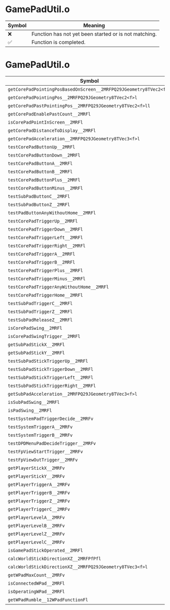 # GamePadUtil.o
| Symbol | Meaning 
| ------------- | ------------- 
| :x: | Function has not yet been started or is not matching. 
| :white_check_mark: | Function is completed. 


# GamePadUtil.o
| Symbol | Decompiled? |
| ------------- | ------------- |
| `getCorePadPointingPosBasedOnScreen__2MRFPQ29JGeometry8TVec2<f>l` | :x: |
| `getCorePadPointingPos__2MRFPQ29JGeometry8TVec2<f>l` | :x: |
| `getCorePadPastPointingPos__2MRFPQ29JGeometry8TVec2<f>ll` | :x: |
| `getCorePadEnablePastCount__2MRFl` | :x: |
| `isCorePadPointInScreen__2MRFl` | :x: |
| `getCorePadDistanceToDisplay__2MRFl` | :x: |
| `getCorePadAcceleration__2MRFPQ29JGeometry8TVec3<f>l` | :x: |
| `testCorePadButtonUp__2MRFl` | :x: |
| `testCorePadButtonDown__2MRFl` | :x: |
| `testCorePadButtonA__2MRFl` | :x: |
| `testCorePadButtonB__2MRFl` | :x: |
| `testCorePadButtonPlus__2MRFl` | :x: |
| `testCorePadButtonMinus__2MRFl` | :x: |
| `testSubPadButtonC__2MRFl` | :x: |
| `testSubPadButtonZ__2MRFl` | :x: |
| `testPadButtonAnyWithoutHome__2MRFl` | :x: |
| `testCorePadTriggerUp__2MRFl` | :x: |
| `testCorePadTriggerDown__2MRFl` | :x: |
| `testCorePadTriggerLeft__2MRFl` | :x: |
| `testCorePadTriggerRight__2MRFl` | :x: |
| `testCorePadTriggerA__2MRFl` | :x: |
| `testCorePadTriggerB__2MRFl` | :x: |
| `testCorePadTriggerPlus__2MRFl` | :x: |
| `testCorePadTriggerMinus__2MRFl` | :x: |
| `testCorePadTriggerAnyWithoutHome__2MRFl` | :x: |
| `testCorePadTriggerHome__2MRFl` | :x: |
| `testSubPadTriggerC__2MRFl` | :x: |
| `testSubPadTriggerZ__2MRFl` | :x: |
| `testSubPadReleaseZ__2MRFl` | :x: |
| `isCorePadSwing__2MRFl` | :x: |
| `isCorePadSwingTrigger__2MRFl` | :x: |
| `getSubPadStickX__2MRFl` | :x: |
| `getSubPadStickY__2MRFl` | :x: |
| `testSubPadStickTriggerUp__2MRFl` | :x: |
| `testSubPadStickTriggerDown__2MRFl` | :x: |
| `testSubPadStickTriggerLeft__2MRFl` | :x: |
| `testSubPadStickTriggerRight__2MRFl` | :x: |
| `getSubPadAcceleration__2MRFPQ29JGeometry8TVec3<f>l` | :x: |
| `isSubPadSwing__2MRFl` | :x: |
| `isPadSwing__2MRFl` | :x: |
| `testSystemPadTriggerDecide__2MRFv` | :x: |
| `testSystemTriggerA__2MRFv` | :x: |
| `testSystemTriggerB__2MRFv` | :x: |
| `testDPDMenuPadDecideTrigger__2MRFv` | :x: |
| `testFpViewStartTrigger__2MRFv` | :x: |
| `testFpViewOutTrigger__2MRFv` | :x: |
| `getPlayerStickX__2MRFv` | :x: |
| `getPlayerStickY__2MRFv` | :x: |
| `getPlayerTriggerA__2MRFv` | :x: |
| `getPlayerTriggerB__2MRFv` | :x: |
| `getPlayerTriggerZ__2MRFv` | :x: |
| `getPlayerTriggerC__2MRFv` | :x: |
| `getPlayerLevelA__2MRFv` | :x: |
| `getPlayerLevelB__2MRFv` | :x: |
| `getPlayerLevelZ__2MRFv` | :x: |
| `getPlayerLevelC__2MRFv` | :x: |
| `isGamePadStickOperated__2MRFl` | :x: |
| `calcWorldStickDirectionXZ__2MRFPfPfl` | :x: |
| `calcWorldStickDirectionXZ__2MRFPQ29JGeometry8TVec3<f>l` | :x: |
| `getWPadMaxCount__2MRFv` | :x: |
| `isConnectedWPad__2MRFl` | :x: |
| `isOperatingWPad__2MRFl` | :x: |
| `getWPadRumble__12WPadFunctionFl` | :x: |
